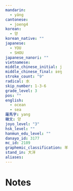 ```yaml
---
mandarin:
  - yáng
cantonese:
  - joeng4
korean:
  - 양
korean_native: ""
japanese:
  - YOU
  - SHOU
japanese_nanori: ""
vietnamese:
middle_chinese_initial: j
middle_chinese_final: ɨɐŋ
stroke_count: "9"
radical: 水
skip_number: 1-3-6
grade_level: 3
pos: ""
english:
  - ocean
  - sea
羅馬字: yang
韓文: 양
joyo_level: "3"
hsk_level: ""
hanmun_edu_level: ""
danayo_id: 3177
mc_id: 2189
graphemic_classification: 羊
stand_in: 大洋
aliases:
---
```


# Notes
